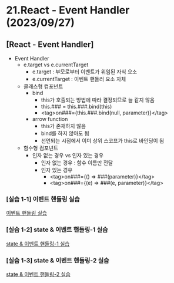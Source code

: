 # 21.React - Event Handler (2023/09/27)

## [React - Event Handler]

- Event Handler
  - e.target vs e.currentTarget
    - e.target : 부모로부터 이벤트가 위임된 자식 요소
    - e.currentTarget : 이벤트 핸들러 요소 자체
  - 클래스형 컴포넌트
    - bind
      - this가 호출되는 방법에 따라 결정되므로 늘 같지 않음
      - this.### = this.###.bind(this)
      - \<tag>on###={this.###.bind(null, parameter)}\</tag>
    - arrow function
      - this가 존재하지 않음
      - bind를 하지 않아도 됨
      - 선언되는 시점에서 이미 상위 스코프가 this로 바인딩이 됨
  - 함수형 컴포넌트
    - 인자 없는 경우 vs 인자 있는 경우
      - 인자 없는 경우 : 함수 이름만 전달
      - 인자 있는 경우
        - \<tag>on###={() => ###(parameter)}\</tag>
        - \<tag>on###={(e) => ###(e, parameter)}\</tag>

### \[실습 1-1] 이벤트 핸들링 실습

[이벤트 핸들링 실습](./src/ex/Handler_ex.js)

### \[실습 1-2] state & 이벤트 핸들링-1 실습

[state & 이벤트 핸들링-1 실습](./src/FontColor.js)

### \[실습 1-3] state & 이벤트 핸들링-2 실습

[state & 이벤트 핸들링-2 실습](./src/None.js)
